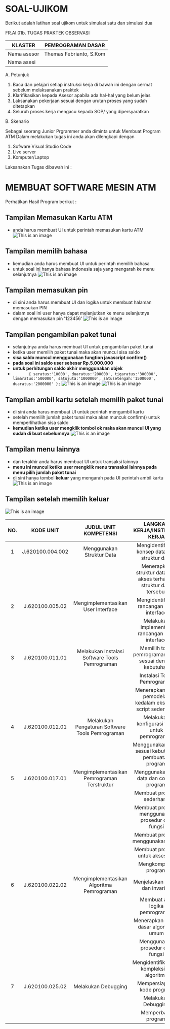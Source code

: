 # SOAL-UJIKOM

Berikut adalah latihan soal ujikom untuk simulasi satu dan simulasi dua

FR.AI.01b. TUGAS PRAKTEK OBSERVASI

| KLASTER                        | PEMROGRAMAN DASAR       |
|--------------------------------|-------------------------|
| Nama asesor                    | Themas Febrianto, S.Kom |
| Nama asesi                     |                         |

A.  Petunjuk

1.   Baca dan pelajari setiap instruksi kerja di bawah ini dengan cermat sebelum melaksanakan praktek
2.   Klarifikasikan kepada Asesor apabila ada hal-hal yang belum jelas
3.   Laksanakan pekerjaan sesuai dengan urutan proses yang sudah ditetapkan
4.   Seluruh proses kerja mengacu kepada SOP/ yang dipersyaratkan


B.    Skenario

Sebagai seorang  Junior Prgrammer anda diminta untuk Membuat Program ATM 
Dalam melakukan tugas ini anda akan dilengkapi dengan 
1.   Sofware Visual Studio Code
2.   Live server
3.   Komputer/Laptop

Laksanakan Tugas dibawah ini :
# MEMBUAT SOFTWARE MESIN ATM

Perhatikan Hasil Program berikut :

## Tampilan Memasukan Kartu ATM
- anda harus membuat UI untuk perintah memasukan kartu ATM
![This is an image](https://i.imgur.com/BmlFwso.png)
## Tampilan memilih bahasa
 - kemudian anda harus membuat UI untuk perintah memilih bahasa
- untuk soal ini hanya bahasa indonesia saja yang mengarah ke menu selanjutnya
![This is an image](https://i.imgur.com/8EVWkg7.png)
## Tampilan memasukan pin
- di sini anda harus membuat UI dan logika untuk membuat halaman memasukan PIN
- dalam soal ini user hanya dapat melanjutkan ke menu selanjutnya dengan memasukan pin '123456'
![This is an image](https://i.imgur.com/2hDY0af.png)
## Tampilan pengambilan paket tunai
- selanjutnya anda harus membuat UI untuk pengambilan paket tunai
- ketika user memilih paket tunai maka akan muncul sisa saldo 
- **sisa saldo muncul menggunakan fungtion javascript confirm()**
- **pada soal ini saldo user sebesar Rp.5.000.000**
- **untuk perhitungan saldo akhir menggunakan objek**
- `       {
	    seratus:'10000',
        duaratus:'200000',
        tigaratus:'300000',
        limaratus:'500000',
        satujuta:'1000000',
        satusetengah:'1500000',
        duaratus:'2000000'
        };`
![This is an image](https://camo.githubusercontent.com/7c24688584f7d990ecc5617144cdf7722f9bada475e2915861f4f46f732ff7ef/68747470733a2f2f692e696d6775722e636f6d2f4639465530346a2e706e67)
![This is an image](https://i.imgur.com/In2uibC.png)
## Tampilan ambil kartu setelah memilih paket tunai
- di sini anda harus membuat UI untuk perintah mengambil kartu
- setelah memilih jumlah paket tunai maka akan muncuk confirm() untuk memperlihatkan sisa saldo
- **kemudian ketika user mengklik tombol ok maka akan muncul UI yang sudah di buat sebelumnya**
![This is an image](https://i.imgur.com/v9DO9Pf.png)
## Tampilan menu lainnya
- dan terakhir anda harus membuat UI untuk transaksi lainnya
- **menu ini muncul ketika user mengklik menu transaksi lainnya pada menu pilih jumlah paket tunai**
- di sini hanya tombol **keluar** yang mengarah pada UI perintah ambil kartu
![This is an image](https://i.imgur.com/xYoPzau.png)
## Tampilan setelah memilih keluar
![This is an image](https://i.imgur.com/v9DO9Pf.png)

| NO. |     KODE UNIT    |               JUDUL UNIT KOMPETENSI              |                    LANGKAH KERJA/INSTRUKSI KERJA                   |
|:---:|:----------------:|:------------------------------------------------:|:------------------------------------------------------------------:|
|  1  | J.620100.004.002 | Menggunakan Struktur Data                        | Mengidentifikasi konsep data dan struktur data                     |
|     |                  |                                                  | Menerapkan struktur data dan akses terhadap struktur data tersebut |
|  2  | J.620100.005.02  | Mengimplementasikan User Interface               | Mengidentifikasi rancangan user interface                          |
|     |                  |                                                  | Melakukan implementasi rancangan user interface                    |
|  3  | J.620100.011.01  | Melakukan Instalasi Software Tools Pemrograman   | Memillih tools pemrograman yang sesuai dengan kebutuhan            |
|     |                  |                                                  | Instalasi Tools Pemrograman                                        |
|     |                  |                                                  | Menerapkan hasil pemodelan kedalam eksekusi script sederhana       |
|  4  | J.620100.012.01  | Melakukan Pengaturan Software Tools Pemrograman  | Melakukan konfigurasi tools untuk pemrograman                      |
|     |                  |                                                  | Menggunakan tools sesuai kebutuhan pembuatan program               |
|  5  | J.620100.017.01  | Mengimplementasikan Pemrograman Terstruktur      | Menggunakan tipe data dan control program                          |
|     |                  |                                                  | Membuat program sederhana                                          |
|     |                  |                                                  | Membuat program menggunakan prosedur dan fungsi                    |
|     |                  |                                                  | Membuat program menggunakan array                                  |
|     |                  |                                                  | Membuat program untuk akses file                                   |
|     |                  |                                                  | Mengkompilasi program                                              |
|  6  | J.620100.022.02  | Mengimplementasikan Algoritma Pemrograman        | Menjelaskan varian dan invarian                                    |
|     |                  |                                                  | Membuat alur logika pemrograman                                    |
|     |                  |                                                  | Menerapkan teknik dasar algoritma umum                             |
|     |                  |                                                  | Menggunakan prosedur dan fungsi                                    |
|     |                  |                                                  | Mengidentifikasikan kompleksitas algoritma                         |
|  7  | J.620100.025.02  | Melakukan Debugging                              | Mempersiapkan kode program                                         |
|     |                  |                                                  | Melakukan Debugging                                                |
|     |                  |                                                  | Memperbaiki program                                                |

